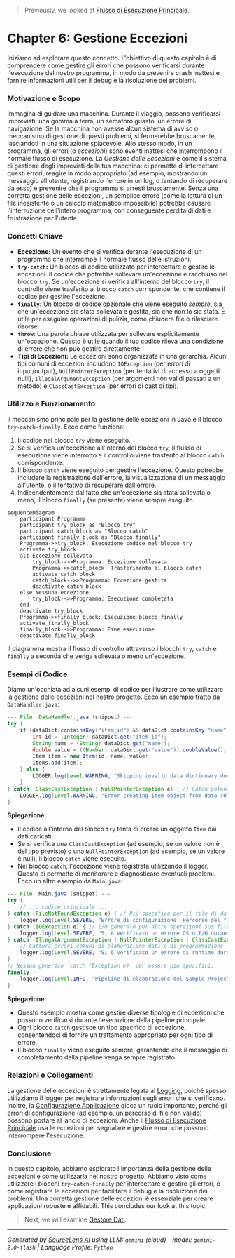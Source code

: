 > Previously, we looked at [Flusso di Esecuzione Principale](02_flusso-di-esecuzione-principale.md).

# Chapter 6: Gestione Eccezioni
Iniziamo ad esplorare questo concetto. L'obiettivo di questo capitolo è di comprendere come gestire gli errori che possono verificarsi durante l'esecuzione del nostro programma, in modo da prevenire crash inattesi e fornire informazioni utili per il debug e la risoluzione dei problemi.
### Motivazione e Scopo
Immagina di guidare una macchina. Durante il viaggio, possono verificarsi imprevisti: una gomma a terra, un semaforo guasto, un errore di navigazione. Se la macchina non avesse alcun sistema di avviso o meccanismo di gestione di questi problemi, si fermerebbe bruscamente, lasciandoti in una situazione spiacevole.
Allo stesso modo, in un programma, gli errori (o *eccezioni*) sono eventi inattesi che interrompono il normale flusso di esecuzione. La *Gestione delle Eccezioni* è come il sistema di gestione degli imprevisti della tua macchina: ci permette di intercettare questi errori, reagire in modo appropriato (ad esempio, mostrando un messaggio all'utente, registrando l'errore in un log, o tentando di recuperare da esso) e prevenire che il programma si arresti bruscamente.
Senza una corretta gestione delle eccezioni, un semplice errore (come la lettura di un file inesistente o un calcolo matematico impossibile) potrebbe causare l'interruzione dell'intero programma, con conseguente perdita di dati e frustrazione per l'utente.
### Concetti Chiave
*   **Eccezione:** Un evento che si verifica durante l'esecuzione di un programma che interrompe il normale flusso delle istruzioni.
*   **`try-catch`:** Un blocco di codice utilizzato per intercettare e gestire le eccezioni. Il codice che potrebbe sollevare un'eccezione è racchiuso nel blocco `try`. Se un'eccezione si verifica all'interno del blocco `try`, il controllo viene trasferito al blocco `catch` corrispondente, che contiene il codice per gestire l'eccezione.
*   **`finally`:** Un blocco di codice opzionale che viene eseguito *sempre*, sia che un'eccezione sia stata sollevata e gestita, sia che non lo sia stata. È utile per eseguire operazioni di pulizia, come chiudere file o rilasciare risorse.
*   **`throw`:** Una parola chiave utilizzata per sollevare esplicitamente un'eccezione. Questo è utile quando il tuo codice rileva una condizione di errore che non può gestire direttamente.
*   **Tipi di Eccezioni:** Le eccezioni sono organizzate in una gerarchia. Alcuni tipi comuni di eccezioni includono `IOException` (per errori di input/output), `NullPointerException` (per tentativi di accesso a oggetti nulli), `IllegalArgumentException` (per argomenti non validi passati a un metodo) e `ClassCastException` (per errori di cast di tipi).
### Utilizzo e Funzionamento
Il meccanismo principale per la gestione delle eccezioni in Java è il blocco `try-catch-finally`. Ecco come funziona:
1.  Il codice nel blocco `try` viene eseguito.
2.  Se si verifica un'eccezione all'interno del blocco `try`, il flusso di esecuzione viene interrotto e il controllo viene trasferito al blocco `catch` corrispondente.
3.  Il blocco `catch` viene eseguito per gestire l'eccezione. Questo potrebbe includere la registrazione dell'errore, la visualizzazione di un messaggio all'utente, o il tentativo di recuperare dall'errore.
4.  Indipendentemente dal fatto che un'eccezione sia stata sollevata o meno, il blocco `finally` (se presente) viene sempre eseguito.
```mermaid
sequenceDiagram
    participant Programma
    participant try_block as "Blocco try"
    participant catch_block as "Blocco catch"
    participant finally_block as "Blocco finally"
    Programma->>try_block: Esecuzione codice nel blocco try
    activate try_block
    alt Eccezione sollevata
        try_block-->>Programma: Eccezione sollevata
        Programma->>catch_block: Trasferimento al blocco catch
        activate catch_block
        catch_block-->>Programma: Eccezione gestita
        deactivate catch_block
    else Nessuna eccezione
        try_block-->>Programma: Esecuzione completata
    end
    deactivate try_block
    Programma->>finally_block: Esecuzione blocco finally
    activate finally_block
    finally_block-->>Programma: Fine esecuzione
    deactivate finally_block
```
Il diagramma mostra il flusso di controllo attraverso i blocchi `try`, `catch` e `finally` a seconda che venga sollevata o meno un'eccezione.
### Esempi di Codice
Diamo un'occhiata ad alcuni esempi di codice per illustrare come utilizzare la gestione delle eccezioni nel nostro progetto.
Ecco un esempio tratto da `DataHandler.java`:
```java
--- File: DataHandler.java (snippet) ---
try {
    if (dataDict.containsKey("item_id") && dataDict.containsKey("name") && dataDict.containsKey("value")) {
        int id = (Integer) dataDict.get("item_id");
        String name = (String) dataDict.get("name");
        double value = ((Number) dataDict.get("value")).doubleValue(); // Handle Integer or Double
        Item item = new Item(id, name, value);
        items.add(item);
    } else {
        LOGGER.log(Level.WARNING, "Skipping invalid data dictionary during load: {0}", dataDict);
    }
} catch (ClassCastException | NullPointerException e) { // Catch potential casting or null issues
    LOGGER.log(Level.WARNING, "Error creating Item object from data {0}: {1}", new Object[]{dataDict, e.getMessage()});
}
```
**Spiegazione:**
*   Il codice all'interno del blocco `try` tenta di creare un oggetto `Item` dai dati caricati.
*   Se si verifica una `ClassCastException` (ad esempio, se un valore non è del tipo previsto) o una `NullPointerException` (ad esempio, se un valore è null), il blocco `catch` viene eseguito.
*   Nel blocco `catch`, l'eccezione viene registrata utilizzando il logger.  Questo ci permette di monitorare e diagnosticare eventuali problemi.
Ecco un altro esempio da `Main.java`:
```java
--- File: Main.java (snippet) ---
try {
    // ... codice principale ...
} catch (FileNotFoundException e) { // Più specifico per il file di dati
    logger.log(Level.SEVERE, "Errore di configurazione: Percorso del file di dati non trovato.", e);
} catch (IOException e) { // I/O generale per altre operazioni sui file
    logger.log(Level.SEVERE, "Si è verificato un errore OS o I/O durante l'esecuzione della pipeline.", e);
} catch (IllegalArgumentException | NullPointerException | ClassCastException e) {
    // Cattura errori comuni di elaborazione dati o di programmazione
    logger.log(Level.SEVERE, "Si è verificato un errore di runtime durante l'esecuzione della pipeline.", e);
}
// Nessun generico `catch (Exception e)` per essere più specifici.
finally {
    logger.log(Level.INFO, "Pipeline di elaborazione del Sample Project terminata.");
}
```
**Spiegazione:**
*   Questo esempio mostra come gestire diverse tipologie di eccezioni che possono verificarsi durante l'esecuzione della pipeline principale.
*   Ogni blocco `catch` gestisce un tipo specifico di eccezione, consentendoci di fornire un trattamento appropriato per ogni tipo di errore.
*   Il blocco `finally` viene eseguito sempre, garantendo che il messaggio di completamento della pipeline venga sempre registrato.
### Relazioni e Collegamenti
La gestione delle eccezioni è strettamente legata al [Logging](05_logging.md), poiché spesso utilizziamo il logger per registrare informazioni sugli errori che si verificano.  Inoltre, la [Configurazione Applicazione](01_configurazione-applicazione.md) gioca un ruolo importante, perché gli errori di configurazione (ad esempio, un percorso di file non valido) possono portare al lancio di eccezioni.  Anche il [Flusso di Esecuzione Principale](07_flusso-di-esecuzione-principale.md) usa le eccezioni per segnalare e gestire errori che possono interrompere l'esecuzione.
### Conclusione
In questo capitolo, abbiamo esplorato l'importanza della gestione delle eccezioni e come utilizzarla nel nostro progetto. Abbiamo visto come utilizzare i blocchi `try-catch-finally` per intercettare e gestire gli errori, e come registrare le eccezioni per facilitare il debug e la risoluzione dei problemi. Una corretta gestione delle eccezioni è essenziale per creare applicazioni robuste e affidabili.
This concludes our look at this topic.

> Next, we will examine [Gestore Dati](04_gestore-dati.md).


---

*Generated by [SourceLens AI](https://github.com/openXFlow/sourceLensAI) using LLM: `gemini` (cloud) - model: `gemini-2.0-flash` | Language Profile: `Python`*